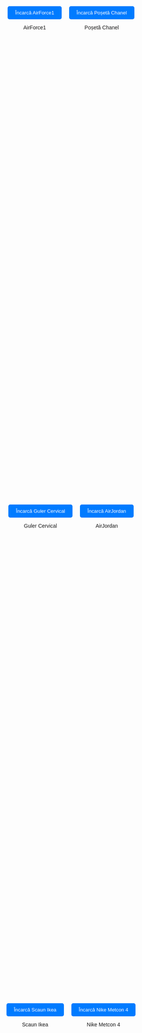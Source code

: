 <!DOCTYPE html>
<html lang="en">
<head>
<meta charset="UTF-8">
<meta name="viewport" content="width=device-width, initial-scale=1.0">
<title>Modele 3D cu Încărcare la Cerere</title>
<style>
  body {
    font-family: Arial, sans-serif;
    background-image: url('fundal.jpg');
    display: flex;
    flex-wrap: wrap;
    justify-content: center;
    align-items: center;
    height: 100vh;
    margin: 0;
    padding: 20px;
    background-size: cover;
  }
  .model-box {
    margin: 10px;
    text-align: center;
  }
  .model-button {
    background-color: #007BFF;
    color: white;
    border: none;
    padding: 10px 20px;
    border-radius: 5px;
    cursor: pointer;
  }
  .model-button:hover {
    background-color: #0056b3;
  }
  iframe {
    width: 200px;
    height: 240px;
    border-radius: 20px;
    border: none;
    margin-top: 10px;
  }
</style>
</head>
<body>

<div class="model-box">
  <button class="model-button" onclick="loadModel(this, 'https://augmentedrealityweb.github.io/AF1/index.html')">Încarcă AirForce1</button>
  <p>AirForce1</p>
</div>

<div class="model-box">
  <button class="model-button" onclick="loadModel(this, 'https://augmentedrealityweb.github.io/Chanel/index.html')">Încarcă Poșetă Chanel</button>
  <p>Poșetă Chanel</p>
</div>

<div class="model-box">
  <button class="model-button" onclick="loadModel(this, 'https://augmentedrealityweb.github.io/Guler-Cervical/index.html')">Încarcă Guler Cervical</button>
  <p>Guler Cervical</p>
</div>

<div class="model-box">
  <button class="model-button" onclick="loadModel(this, 'https://augmentedrealityweb.github.io/Jordan/index.html')">Încarcă AirJordan</button>
  <p>AirJordan</p>
</div>

<div class="model-box">
  <button class="model-button" onclick="loadModel(this, 'https://augmentedrealityweb.github.io/Scaun-Ikea/index.html')">Încarcă Scaun Ikea</button>
  <p>Scaun Ikea</p>
</div>

<div class="model-box">
  <button class="model-button" onclick="loadModel(this, 'https://augmentedrealityweb.github.io/Nike/index.html')">Încarcă Nike Metcon 4</button>
  <p>Nike Metcon 4</p>
</div>

<script>
  function loadModel(button, modelUrl) {
    const iframe = document.createElement('iframe');
    iframe.src = modelUrl;
    iframe.style = "overflow: hidden; transform: scale(1); transform-origin: 0 0; border-radius: 80px;";
    button.parentNode.replaceChild(iframe, button); // Înlocuiește butonul cu iframe-ul
  }
</script>

</body>
</html>
